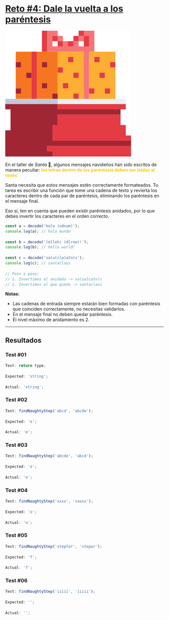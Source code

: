 # [Reto #4: Dale la vuelta a los paréntesis](https://adventjs.dev/es/challenges/2023/4)

![Reto_04](../Assets/Retos_PNG/4.png)

En el taller de _Santa_ 🎅, algunos mensajes navideños han sido escritos de manera peculiar: <strong style="color:rgb(250 202 2)">las letras dentro de los paréntesis deben ser leídas al revés</strong>

Santa necesita que estos mensajes estén correctamente formateados. Tu tarea es escribir una función que tome una cadena de texto y revierta los caracteres dentro de cada par de paréntesis, eliminando los paréntesis en el mensaje final.

Eso sí, ten en cuenta que pueden existir paréntesis anidados, por lo que debes invertir los caracteres en el orden correcto.

```js
const a = decode('hola (odnum)');
console.log(a); // hola mundo

const b = decode('(olleh) (dlrow)!');
console.log(b); // hello world!

const c = decode('sa(u(cla)atn)s');
console.log(c); // santaclaus

// Paso a paso:
// 1. Invertimos el anidado -> sa(ualcatn)s
// 2. Invertimos el que queda -> santaclaus
```

**Notas:**

- Las cadenas de entrada siempre estarán bien formadas con paréntesis que coinciden correctamente, no necesitas validarlos.
- En el mensaje final no deben quedar paréntesis.
- El nivel máximo de anidamiento es 2.

---

## Resultados

### Test #01

```js
Test: return type;

Expected: 'string';

Actual: 'string';
```

### Test #02

```js
Test: findNaughtyStep('abcd', 'abcde');

Expected: 'e';

Actual: 'e';
```

### Test #03

```js
Test: findNaughtyStep('abcde', 'abcd');

Expected: 'e';

Actual: 'e';
```

### Test #04

```js
Test: findNaughtyStep('xxxx', 'xxoxx');

Expected: 'o';

Actual: 'o';
```

### Test #05

```js
Test: findNaughtyStep('stepfor', 'stepor');

Expected: 'f';

Actual: 'f';
```

### Test #06

```js
Test: findNaughtyStep('iiiii', 'iiiii');

Expected: '';

Actual: '';
```
